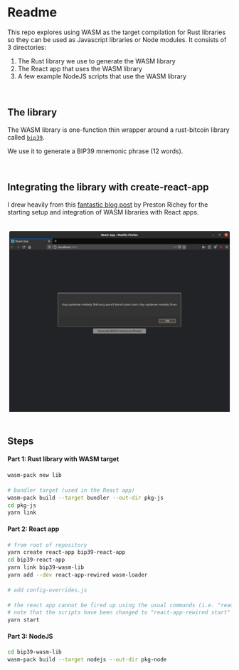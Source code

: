 # Readme

This repo explores using WASM as the target compilation for Rust libraries so they can be used as Javascript libraries or Node modules. It consists of 3 directories:

1. The Rust library we use to generate the WASM library
2. The React app that uses the WASM library
3. A few example NodeJS scripts that use the WASM library

<br />

## The library
The WASM library is one-function thin wrapper around a rust-bitcoin library called [`bip39`](https://github.com/rust-bitcoin/rust-bip39).

We use it to generate a BIP39 mnemonic phrase (12 words).

<br />

## Integrating the library with create-react-app
I drew heavily from this [fantastic blog post](https://prestonrichey.com/blog/react-rust-wasm/) by Preston Richey for the starting setup and integration of WASM libraries with React apps.

<br />
<div align="center">
  <img src="./figure1.png" width="600">
</div>
<br />

## Steps

#### Part 1: Rust library with WASM target

```sh
wasm-pack new lib

# bundler target (used in the React app)
wasm-pack build --target bundler --out-dir pkg-js
cd pkg-js
yarn link
```

#### Part 2: React app

```sh
# from root of repository
yarn create react-app bip39-react-app
cd bip39-react-app
yarn link bip39-wasm-lib
yarn add --dev react-app-rewired wasm-loader

# add config-overrides.js

# the react app cannot be fired up using the usual commands (i.e. "react-scripts start", etc.)
# note that the scripts have been changed to "react-app-rewired start"
yarn start
```

#### Part 3: NodeJS

```sh
cd bip39-wasm-lib
wasm-pack build --target nodejs --out-dir pkg-node
```
